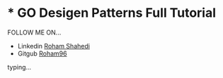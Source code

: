 # * GO Desigen Patterns Full Tutorial

 FOLLOW ME ON...
- Linkedin <a href="https://www.linkedin.com/in/roham-shahedi">Roham Shahedi</a>
- Gitgub <a href="https://github.com/roham96">Roham96</a>

typing...